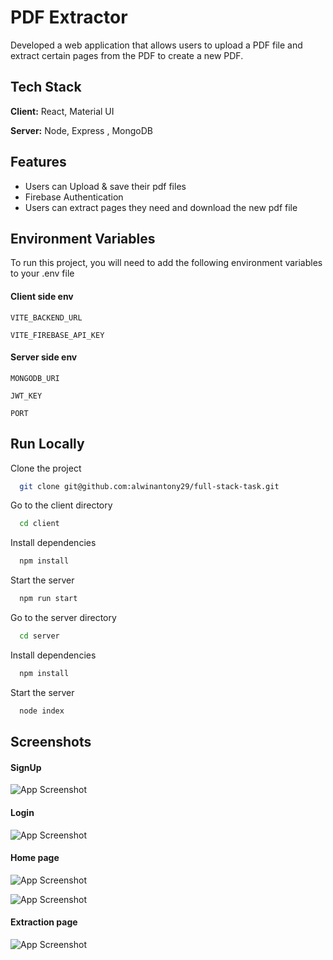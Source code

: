 
# PDF Extractor

Developed a web application that allows users to upload a PDF file and extract certain pages from the PDF to create a new PDF.


## Tech Stack

**Client:** React, Material UI

**Server:** Node, Express , MongoDB


## Features

- Users can Upload & save their pdf files
- Firebase Authentication
- Users can extract pages they need  and download the new pdf file


## Environment Variables

To run this project, you will need to add the following environment variables to your .env file

#### Client side env

`VITE_BACKEND_URL`

`VITE_FIREBASE_API_KEY`

#### Server side env

`MONGODB_URI`

`JWT_KEY`

`PORT`

## Run Locally

Clone the project

```bash
  git clone git@github.com:alwinantony29/full-stack-task.git
```

Go to the client directory

```bash
  cd client
```

Install dependencies

```bash
  npm install
```

Start the server

```bash
  npm run start
```
Go to the server directory

```bash
  cd server
```

Install dependencies

```bash
  npm install
```

Start the server

```bash
  node index
```


## Screenshots

#### SignUp
![App Screenshot](https://res.cloudinary.com/ddh0reqyx/image/upload/v1691387829/pdf%20extractor/Screenshot_71_wra3b2.png)
#### Login
![App Screenshot](https://res.cloudinary.com/ddh0reqyx/image/upload/v1691387814/pdf%20extractor/Screenshot_68_kjztmn.png)
#### Home page
![App Screenshot](https://res.cloudinary.com/ddh0reqyx/image/upload/v1691387855/pdf%20extractor/Screenshot_72_ebpxr6.png)

![App Screenshot](https://res.cloudinary.com/ddh0reqyx/image/upload/v1691387857/pdf%20extractor/Screenshot_69_pxcuvf.png)
#### Extraction page
![App Screenshot](https://res.cloudinary.com/ddh0reqyx/image/upload/v1691387862/pdf%20extractor/Screenshot_70_diiio2.png)

